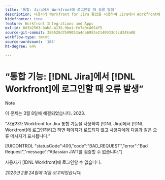 ```yaml
---
title: '통합: Jira에서 Workfront에 로그인할 때 오류 발생'
description: 사용자가 Workfront for Jira 통합을 사용하여 Jira에서 Workfront에 로그인하려고 하면 페이지가 로드되지 않고 오류가 표시됩니다.
hidefromtoc: true
feature: Workfront Integrations and Apps
exl-id: 8d3b2563-8ab8-4136-9ba1-fe7a0c4654f5
source-git-commit: 386528d7b99053a4da6982e2140933c5cd348a08
workflow-type: tm+mt
source-wordcount: '103'
ht-degree: 64%

---
```


# “통합 기능: [!DNL Jira]에서 [!DNL Workfront]에 로그인할 때 오류 발생”

>[!NOTE]
>
>이 문제는 3월 8일에 해결되었습니다. 2023.

“사용자가 Workfront for Jira 통합 기능을 사용하여 [!DNL Jira]에서 [!DNL Workfront]에 로그인하려고 하면 페이지가 로드되지 않고 사용자에게 다음과 같은 오류 메시지가 표시됩니다.”

[!UICONTROL &quot;statusCode&quot;:400,&quot;code&quot;:&quot;BAD_REQUEST&quot;,&quot;error&quot;:&quot;Bad Request&quot;,&quot;message&quot;:&quot;Atlassian JWT를 검증할 수 없습니다.&quot;]

사용자가 [!DNL Workfront]에 로그인할 수 없습니다.

_2023년 2월 24일에 처음 보고되었습니다._
